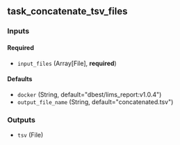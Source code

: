 
## task_concatenate_tsv_files

### Inputs

#### Required

  * `input_files` (Array[File], **required**)

#### Defaults

  * `docker` (String, default="dbest/lims_report:v1.0.4")
  * `output_file_name` (String, default="concatenated.tsv")

### Outputs

  * `tsv` (File)
